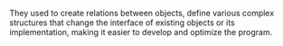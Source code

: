 They used to create relations between objects, define various complex structures that change the interface of existing objects or its implementation, making it easier to develop and optimize the program.